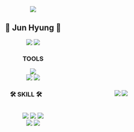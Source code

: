 <div align="center">

<img src="https://capsule-render.vercel.app/api?type=Waving&color=gradient&customColorList=2E4374,4B527E,7C81AD,E5C3A6,30&height=150&section=header&text=JunHyung&fontColor=ffffff&fontSize=70&animation=fadeIn&fontAlignY=55">

  
  
## 👋 Jun Hyung 👋 
<img src="https://hits.seeyoufarm.com/api/count/incr/badge.svg?url=https%3A%2F%2Fgithub.com%2Fjunhyung001&count_bg=%2379C83D&title_bg=%23555555&icon=github.svg&icon_color=%23E7E7E7&title=hits&edge_flat=false(https://hits.seeyoufarm.com)">
<a href="https://velog.io/@junhyung">
<img src="https://img.shields.io/badge/-TechBlog-20C997?style=flat-square&logo=Velog&logoColor=white&"/></a> 

  
### TOOLS
<div align="center>

  <img src="https://img.shields.io/badge/Git-F05032.svg?&style=flat-square&logo=Git&logoColor=white"/>
  <img src= "https://img.shields.io/badge/Visual%20Studio%20Code-007ACC.svg?&style=flat-square&logo=Visual%20Studio%20Code&logoColor=white">
  <br>
  <img src="https://img.shields.io/badge/linux-FCC624?style=flat-square&logo=linux&logoColor=black">
  <img src="https://img.shields.io/badge/Notion-f7f6f2?style=flat&logo=Notion&logoColor=black">
  <br> 

</div>


<div align="center">
  
  <img align="right" src="https://github-readme-stats.vercel.app/api/top-langs/?username=junhyung001&layout=compact&hide=javascript,css,scss&theme=dracula&langs_count=8"/>
  <img align="right" src="http://mazassumnida.wtf/api/v2/generate_badge?boj=jun_hyung"/>

  ### 🛠 SKILL 🛠
  
  <br>
  <img src="https://img.shields.io/badge/JavaScript-F7DF1E?style=flat-square&logo=JavaScript&logoColor=white">
  <img src="https://img.shields.io/badge/HTML5-E34F26?style=flat-square&logo=HTML5&logoColor=white">
  <img src="https://img.shields.io/badge/CSS3-1572B6?style=flat-square&logo=CSS3&logoColor=white">


  <br>
  <img src="https://img.shields.io/badge/python-3776AB?style=flat-square&logo=python&logoColor=white"> 
  <img src="https://img.shields.io/badge/django-092E20?style=flat-square&logo=django&logoColor=white">

</div>
</div>